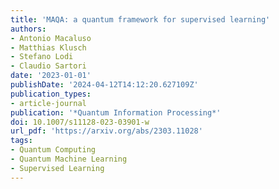 ```yaml
---
title: 'MAQA: a quantum framework for supervised learning'
authors:
- Antonio Macaluso
- Matthias Klusch
- Stefano Lodi
- Claudio Sartori
date: '2023-01-01'
publishDate: '2024-04-12T14:12:20.627109Z'
publication_types:
- article-journal
publication: '*Quantum Information Processing*'
doi: 10.1007/s11128-023-03901-w
url_pdf: 'https://arxiv.org/abs/2303.11028'
tags:
- Quantum Computing
- Quantum Machine Learning
- Supervised Learning
---
```

